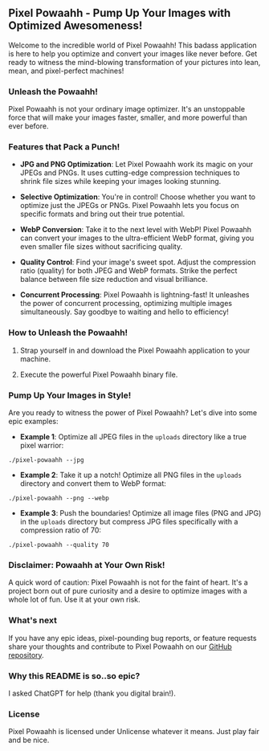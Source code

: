 ## Pixel Powaahh - Pump Up Your Images with Optimized Awesomeness!

Welcome to the incredible world of Pixel Powaahh! This badass application is here to help you optimize and convert your images like never before. Get ready to witness the mind-blowing transformation of your pictures into lean, mean, and pixel-perfect machines!

### Unleash the Powaahh!

Pixel Powaahh is not your ordinary image optimizer. It's an unstoppable force that will make your images faster, smaller, and more powerful than ever before.

### Features that Pack a Punch!

- **JPG and PNG Optimization**: Let Pixel Powaahh work its magic on your JPEGs and PNGs. It uses cutting-edge compression techniques to shrink file sizes while keeping your images looking stunning.

- **Selective Optimization**: You're in control! Choose whether you want to optimize just the JPEGs or PNGs. Pixel Powaahh lets you focus on specific formats and bring out their true potential.

- **WebP Conversion**: Take it to the next level with WebP! Pixel Powaahh can convert your images to the ultra-efficient WebP format, giving you even smaller file sizes without sacrificing quality.

- **Quality Control**: Find your image's sweet spot. Adjust the compression ratio (quality) for both JPEG and WebP formats. Strike the perfect balance between file size reduction and visual brilliance.

- **Concurrent Processing**: Pixel Powaahh is lightning-fast! It unleashes the power of concurrent processing, optimizing multiple images simultaneously. Say goodbye to waiting and hello to efficiency!

### How to Unleash the Powaahh!

1. Strap yourself in and download the Pixel Powaahh application to your machine.

2. Execute the powerful Pixel Powaahh binary file.

### Pump Up Your Images in Style!

Are you ready to witness the power of Pixel Powaahh? Let's dive into some epic examples:

- **Example 1**: Optimize all JPEG files in the `uploads` directory like a true pixel warrior:

```
./pixel-powaahh --jpg
```

- **Example 2**: Take it up a notch! Optimize all PNG files in the `uploads` directory and convert them to WebP format:

```
./pixel-powaahh --png --webp
```

- **Example 3**: Push the boundaries! Optimize all image files (PNG and JPG) in the `uploads` directory but compress JPG files specifically with a compression ratio of 70:

```
./pixel-powaahh --quality 70
```

### Disclaimer: Powaahh at Your Own Risk!

A quick word of caution: Pixel Powaahh is not for the faint of heart. It's a project born out of pure curiosity and a desire to optimize images with a whole lot of fun. Use it at your own risk.

### What's next

If you have any epic ideas, pixel-pounding bug reports, or feature requests share your thoughts and contribute to Pixel Powaahh on our [GitHub repository](https://github.com/keshon/pixel-powaahh).

### Why this README is so..so epic?
I asked ChatGPT for help (thank you digital brain!).

### License
Pixel Powaahh is licensed under Unlicense whatever it means. Just play fair and be nice.
